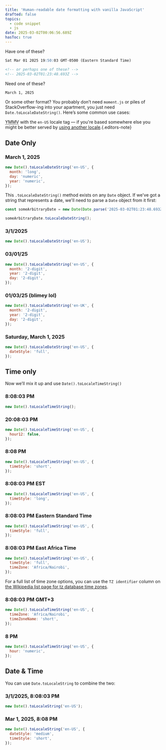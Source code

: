 ```yaml
---
title: 'Human-readable date formatting with vanilla JavaScript'
drafted: false
topics:
  - code snippet
  - js
date: 2025-03-02T00:06:56.689Z
hasToc: true
---
```


Have one of these?

```md
Sat Mar 01 2025 19:50:03 GMT-0500 (Eastern Standard Time)

<!-- or perhaps one of these? -->
<!-- 2025-03-02T01:23:48.693Z -->
```

Need one of these?

```txt
March 1, 2025
```

Or some other format? You probably don’t need `moment.js` or piles of StackOverflow-ing into your apartment, you just need `Date.toLocaleDateString()`. Here’s some common use cases:

<abbr title="your mileage may vary">YMMV</abbr> with the `en-US` locale tag — if you're based somewhere else you might be better served by <a href="https://www.techonthenet.com/js/language_tags.php">using another locale</a>.{.editors-note}

## Date Only

### March 1, 2025

```js
new Date().toLocaleDateString('en-US', {
  month: 'long',
  day: 'numeric',
  year: 'numeric',
});
```

This `.toLocaleDateString()` method exists on any `Date` object. If we've got a string that represents a date, we'll need to parse a `Date` object from it first:

```js
const someArbitraryDate = new Date(Date.parse('2025-03-02T01:23:48.693Z'));

someArbitraryDate.toLocaleDateString();
```

### 3/1/2025

```js
new Date().toLocaleDateString('en-US');
```

### 03/01/25

```js
new Date().toLocaleDateString('en-US', {
  month: '2-digit',
  year: '2-digit',
  day: '2-digit',
});
```

### 01/03/25 (blimey lol)

```js
new Date().toLocaleDateString('en-UK', {
  month: '2-digit',
  year: '2-digit',
  day: '2-digit',
});
```

### Saturday, March 1, 2025

```js
new Date().toLocaleDateString('en-US', {
  dateStyle: 'full',
});
```

## Time only

Now we’ll mix it up and use `Date().toLocaleTimeString()`

### 8:08:03 PM

```js
new Date().toLocaleTimeString();
```

### 20:08:03 PM

```js
new Date().toLocaleTimeString('en-US', {
  hour12: false,
});
```

### 8:08 PM

```js
new Date().toLocaleTimeString('en-US', {
  timeStyle: 'short',
});
```

### 8:08:03 PM EST

```js
new Date().toLocaleTimeString('en-US', {
  timeStyle: 'long',
});
```

### 8:08:03 PM Eastern Standard Time

```js
new Date().toLocaleTimeString('en-US', {
  timeStyle: 'full',
});
```

### 8:08:03 PM East Africa Time

```js
new Date().toLocaleTimeString('en-US', {
  timeStyle: 'full',
  timeZone: 'Africa/Nairobi',
});
```

For a full list of time zone options, you can use the `TZ identifier` column on [the Wikipedia list page for tz database time zones](https://en.wikipedia.org/wiki/List_of_tz_database_time_zones).

### 8:08:03 PM GMT+3

```js
new Date().toLocaleTimeString('en-US', {
  timeZone: 'Africa/Nairobi',
  timeZoneName: 'short',
});
```

### 8 PM

```js
new Date().toLocaleTimeString('en-US', {
  hour: 'numeric',
});
```

## Date & Time

You can use `Date.toLocaleString` to combine the two:

### 3/1/2025, 8:08:03 PM

```js
new Date().toLocaleString('en-US');
```

### Mar 1, 2025, 8:08 PM

```js
new Date().toLocaleString('en-US', {
  dateStyle: 'medium',
  timeStyle: 'short',
});
```
